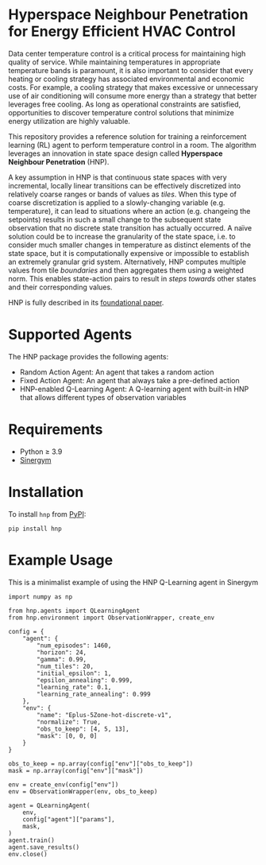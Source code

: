 # Hyperspace Neighbour Penetration for Energy Efficient HVAC Control

Data center temperature control is a critical process for maintaining high quality of service. While maintaining temperatures in appropriate temperature bands is paramount, it is also important to consider that every heating or cooling strategy has associated environmental and economic costs. For example, a cooling strategy that makes excessive or unnecessary use of air conditioning will consume more energy than a strategy that better leverages free cooling. As long as operational constraints are satisfied, opportunities to discover temperature control solutions that minimize energy utilization are highly valuable.

This repository provides a reference solution for training a reinforcement learning (RL) agent to perform temperature control in a room. The algorithm leverages an innovation in state space design called **Hyperspace Neighbour Penetration** (HNP).

A key assumption in HNP is that continuous state spaces with very incremental, locally linear transitions can be effectively discretized into relatively coarse ranges or bands of values as *tiles*. When this type of coarse discretization is applied to a slowly-changing variable (e.g. temperature), it can lead to situations where an action (e.g. changeing the setpoints) results in such a small change to the subsequent state observation that no discrete state transition has actually occurred. A naïve solution could be to increase the granularity of the state space, i.e. to consider much smaller changes in temperature as distinct elements of the state space, but it is computationally expensive or impossible to establish an extremely granular grid system. Alternatively, HNP computes multiple values from tile *boundaries* and then aggregates them using a weighted norm. This enables state-action pairs to result in *steps towards* other states and their corresponding values. 

HNP is fully described in its [foundational paper](https://arxiv.org/pdf/2106.05497.pdf).

# Supported Agents

The HNP package provides the following agents:

* Random Action Agent: An agent that takes a random action 
* Fixed Action Agent: An agent that always take a pre-defined action
* HNP-enabled Q-Learning Agent: A Q-learning agent with built-in HNP that allows different types of observation variables

# Requirements

* Python ≥ 3.9
* [Sinergym](https://github.com/ugr-sail/sinergym)

# Installation

To install `hnp` from [PyPI]():
```
pip install hnp
```

# Example Usage

This is a minimalist example of using the HNP Q-Learning agent in Sinergym

```
import numpy as np

from hnp.agents import QLearningAgent
from hnp.environment import ObservationWrapper, create_env

config = {
    "agent": {
        "num_episodes": 1460,
        "horizon": 24,
        "gamma": 0.99,
        "num_tiles": 20,
        "initial_epsilon": 1,
        "epsilon_annealing": 0.999,
        "learning_rate": 0.1,
        "learning_rate_annealing": 0.999
    },
    "env": {
        "name": "Eplus-5Zone-hot-discrete-v1",
        "normalize": True,
        "obs_to_keep": [4, 5, 13],
        "mask": [0, 0, 0]
    }
}

obs_to_keep = np.array(config["env"]["obs_to_keep"])
mask = np.array(config["env"]["mask"])

env = create_env(config["env"])
env = ObservationWrapper(env, obs_to_keep)

agent = QLearningAgent(
    env, 
    config["agent"]["params"],
    mask,
)
agent.train()
agent.save_results()
env.close()
```
